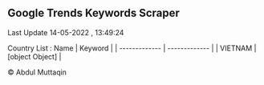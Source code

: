 

## Google Trends Keywords Scraper 
 
Last Update 14-05-2022 , 13:49:24

Country List :
 Name  | Keyword |
| ------------- | ------------- |
| VIETNAM | [object Object] |



© Abdul Muttaqin 

